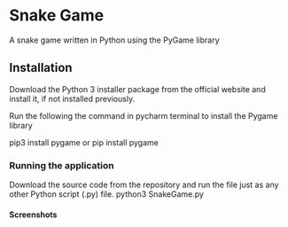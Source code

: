 # Snake Game
A snake game written in Python using the PyGame library

## Installation 
Download the Python 3 installer package from the official website and install it, if not installed previously.

Run the following the command in pycharm terminal to install the Pygame library

pip3 install pygame or pip install pygame

### Running the application
Download the source code from the repository and run the file just as any other Python script (.py) file.
python3 SnakeGame.py


#### Screenshots




